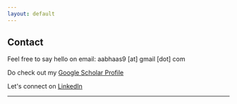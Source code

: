 ```yaml
---
layout: default
---
```

## Contact
 
Feel free to say hello on email: aabhaas9 [at] gmail [dot] com

Do check out my [Google Scholar Profile](https://scholar.google.com/citations?user=RZFBI7sAAAAJ&hl=en)

Let's connect on [LinkedIn](https://www.linkedin.com/in/aabhaas-vaish/)

---
